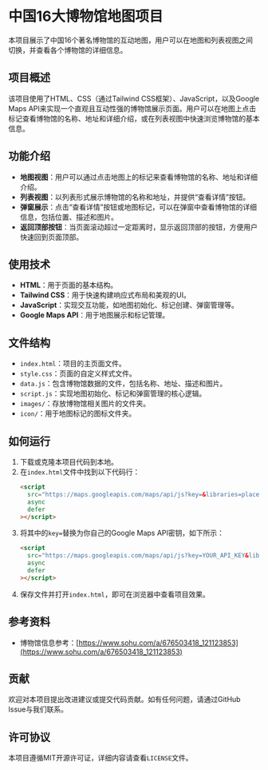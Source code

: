 # 中国16大博物馆地图项目

本项目展示了中国16个著名博物馆的互动地图，用户可以在地图和列表视图之间切换，并查看各个博物馆的详细信息。

## 项目概述

该项目使用了HTML、CSS（通过Tailwind CSS框架）、JavaScript，以及Google Maps API来实现一个直观且互动性强的博物馆展示页面。用户可以在地图上点击标记查看博物馆的名称、地址和详细介绍，或在列表视图中快速浏览博物馆的基本信息。

## 功能介绍

- **地图视图**：用户可以通过点击地图上的标记来查看博物馆的名称、地址和详细介绍。
- **列表视图**：以列表形式展示博物馆的名称和地址，并提供“查看详情”按钮。
- **弹窗展示**：点击“查看详情”按钮或地图标记，可以在弹窗中查看博物馆的详细信息，包括位置、描述和图片。
- **返回顶部按钮**：当页面滚动超过一定距离时，显示返回顶部的按钮，方便用户快速回到页面顶部。

## 使用技术

- **HTML**：用于页面的基本结构。
- **Tailwind CSS**：用于快速构建响应式布局和美观的UI。
- **JavaScript**：实现交互功能，如地图初始化、标记创建、弹窗管理等。
- **Google Maps API**：用于地图展示和标记管理。

## 文件结构

- `index.html`：项目的主页面文件。
- `style.css`：页面的自定义样式文件。
- `data.js`：包含博物馆数据的文件，包括名称、地址、描述和图片。
- `script.js`：实现地图初始化、标记和弹窗管理的核心逻辑。
- `images/`：存放博物馆相关图片的文件夹。
- `icon/`：用于地图标记的图标文件夹。

## 如何运行

1. 下载或克隆本项目代码到本地。
2. 在`index.html`文件中找到以下代码行：
    ```html
    <script
      src="https://maps.googleapis.com/maps/api/js?key=&libraries=places,geometry&callback=initMap&language=zh-CN"
      async
      defer
    ></script>
    ```
3. 将其中的`key=`替换为你自己的Google Maps API密钥，如下所示：
    ```html
    <script
      src="https://maps.googleapis.com/maps/api/js?key=YOUR_API_KEY&libraries=places,geometry&callback=initMap&language=zh-CN"
      async
      defer
    ></script>
    ```
4. 保存文件并打开`index.html`，即可在浏览器中查看项目效果。

## 参考资料

- 博物馆信息参考：[https://www.sohu.com/a/676503418_121123853](https://www.sohu.com/a/676503418_121123853)

## 贡献

欢迎对本项目提出改进建议或提交代码贡献。如有任何问题，请通过GitHub Issue与我们联系。

## 许可协议

本项目遵循MIT开源许可证，详细内容请查看`LICENSE`文件。
